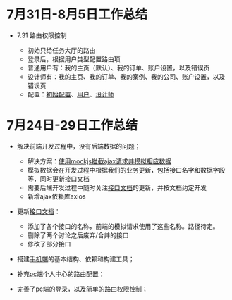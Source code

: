 # 7月31日-8月5日工作总结

- 7.31 路由权限控制

  - 初始只给任务大厅的路由
  - 登录后，根据用户类型配置路由项
  - 普通用户有：我的主页（默认）、我的订单、账户设置，以及错误页
  - 设计师有：我的主页、我的订单、我的案例、我的公司、账户设置，以及错误页
  - 配置：[初始配置](./src/routers/basicRouters.js)、[用户](./src/routers/userRouters.js)、[设计师](./src/routers/designerRouters.js)

# 7月24日-29日工作总结

- 解决前端开发过程中，没有后端数据的问题；

  - 解决方案：[使用mockjs拦截ajax请求并模拟相应数据](https://github.com/xixililian/mall-pc/blob/master/src/mock.js)
  - 模拟数据会在开发过程中根据我们的业务更新，包括接口名字和数据字段等，同时更新接口文档
  - 需要后端开发过程中随时关注[接口文档](https://github.com/xixililian/mall-pc/blob/master/api_needs.md)的更新，并按文档约定开发
  - 新增ajax依赖库axios

- 更新[接口文档](https://github.com/xixililian/mall-pc/blob/master/api_needs.md)：

  - 添加了各个接口的名称，前端的模拟请求使用了这些名称。路径待定。
  - 删除了两个讨论之后废弃/合并的接口
  - 修改了部分接口

- 搭建[手机端](https://github.com/xixililian/mall-mob/)的基本结构、依赖和构建工具；
- 补充[pc端](https://github.com/xixililian/mall-pc/)个人中心的路由配置；
- 完善了pc端的登录，以及简单的路由权限控制；